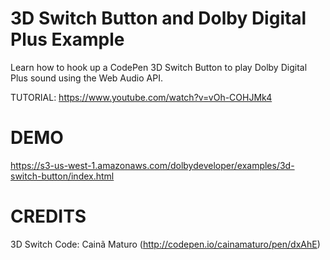 # 3D Switch Button and Dolby Digital Plus Example

Learn how to hook up a CodePen 3D Switch Button to play Dolby Digital Plus sound using the Web Audio API.

TUTORIAL: https://www.youtube.com/watch?v=vOh-COHJMk4

# DEMO

https://s3-us-west-1.amazonaws.com/dolbydeveloper/examples/3d-switch-button/index.html

# CREDITS

3D Switch Code: Cainã Maturo (http://codepen.io/cainamaturo/pen/dxAhE)